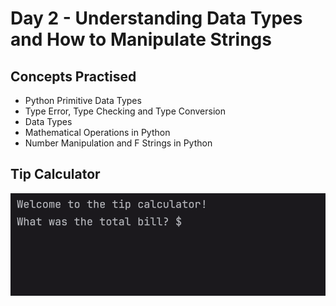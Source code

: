 # Day 2 - Understanding Data Types and How to Manipulate Strings
## Concepts Practised
- Python Primitive Data Types
- Type Error, Type Checking and Type Conversion
- Data Types
- Mathematical Operations in Python
- Number Manipulation and F Strings in Python
## Tip Calculator
![Day 002 Code Demo](../gifs/Day002.gif)
